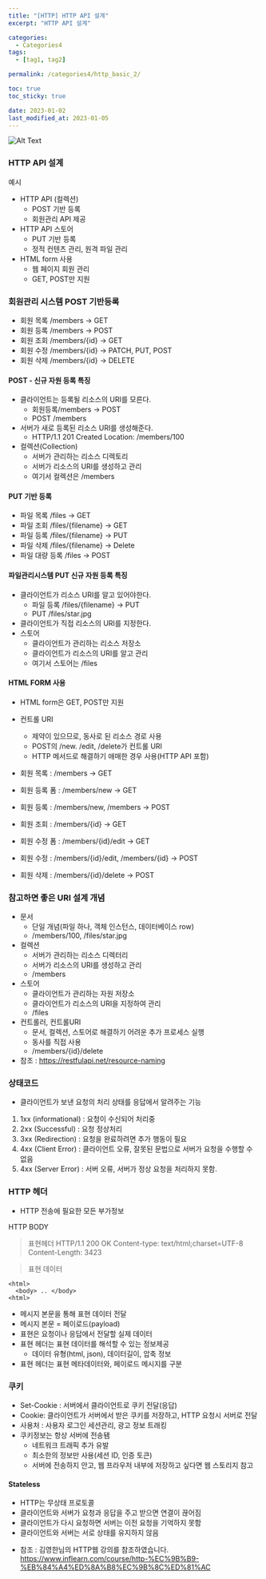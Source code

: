 ```yaml
---
title: "[HTTP] HTTP API 설계"
excerpt: "HTTP API 설계"

categories:
  - Categories4
tags:
  - [tag1, tag2]

permalink: /categories4/http_basic_2/

toc: true
toc_sticky: true

date: 2023-01-02
last_modified_at: 2023-01-05
---
```

![Alt Text](https://tenor.com/ko/view/cat-laptop-typing-shitposting-internet-gif-5142304.gif)
### HTTP API 설계
예시
- HTTP API (컬렉션)
  - POST 기반 등록
  - 회원관리 API 제공
- HTTP API 스토어
  - PUT 기반 등록 
  - 정적 컨텐츠 관리, 원격 파일 관리
- HTML form 사용
  - 웹 페이지 회원 관리
  - GET, POST만 지원
  
### 회원관리 시스템 POST 기반등록
- 회원 목록 /members -> GET
- 회원 등록 /members -> POST
- 회원 조회 /members/{id} -> GET
- 회원 수정 /members/{id} -> PATCH, PUT, POST
- 회원 삭제 /members/{id} -> DELETE

#### POST - 신규 자원 등록 특징
- 클라이언트는 등록될 리소스의 URI를 모른다.
  - 회원등록/members -> POST
  - POST /members
- 서버가 새로 등록된 리소스 URI를 생성해준다.
  - HTTP/1.1 201 Created
    Location: /members/100
- 컬렉션(Collection)
  - 서버가 관리하는 리소스 디렉토리
  - 서버가 리소스의 URI를 생성하고 관리
  - 여기서 컬렉션은 /members

#### PUT 기반 등록
- 파일 목록 /files -> GET
- 파일 조회 /files/{filename} -> GET
- 파일 등록 /files/{filename} -> PUT
- 파일 삭제 /files/{filename} -> Delete
- 파일 대량 등록 /files -> POST

#### 파일관리시스템 PUT 신규 자원 등록 특징
- 클라이언트가 리소스 URI를 알고 있어야한다.
  - 파일 등록 /files/{filename} -> PUT
  - PUT /files/star.jpg
- 클라이언트가 직접 리소스의 URI를 지정한다.
- 스토어
  - 클라이언트가 관리하는 리소스 저장소
  - 클라이언트가 리소스의 URI를 알고 관리
  - 여기서 스토어는 /files
  
#### HTML FORM 사용
- HTML form은 GET, POST만 지원
- 컨트롤 URI
  - 제약이 있으므로, 동사로 된 리소스 경로 사용
  - POST의 /new. /edit, /delete가 컨트롤 URI
  - HTTP 메서드로 해결하기 애매한 경우 사용(HTTP API 포함)
  
- 회원 목록 : /members -> GET
- 회원 등록 폼 : /members/new -> GET
- 회원 등록 : /members/new, /members -> POST
- 회원 조회 : /members/{id} -> GET
- 회원 수정 폼 : /members/{id}/edit -> GET
- 회원 수정 : /members/{id}/edit, /members/{id} -> POST
- 회원 삭제 : /members/{id}/delete -> POST

### 참고하면 좋은 URI 설계 개념
- 문서
  - 단일 개념(파일 하나, 객체 인스턴스, 데이터베이스 row)
  - /members/100, /files/star.jpg
- 컬렉션
  - 서버가 관리하는 리소스 디렉터리
  - 서버가 리소스의 URI를 생성하고 관리
  - /members
- 스토어
   - 클라이언트가 관리하는 자원 저장소
   - 클라이언트가 리소스의 URI을 지정하여 관리
   - /files
- 컨트롤러, 컨트롤URI
   - 문서, 컬렉션, 스토어로 해결하기 어려운 추가 프로세스 실행
   - 동사를 직접 사용
   - /members/{id}/delete
- 참조 : https://restfulapi.net/resource-naming


### 상태코드
 - 클라이언트가 보낸 요청의 처리 상태를 응답에서 알려주는 기능
 1. 1xx (informational) : 요청이 수신되어 처리중
 2. 2xx (Successful) : 요청 정상처리
 3. 3xx (Redirection) : 요청을 완료하려면 추가 행동이 필요
 4. 4xx (Client Error) : 클라이언트 오류, 잘못된 문법으로 서버가 요청을 수행할 수 없음
 5. 4xx (Server Error) : 서버 오류, 서버가 정상 요청을 처리하지 못함.
 
### HTTP 헤더
- HTTP 전송에 필요한 모든 부가정보

HTTP BODY

> 표현헤더
HTTP/1.1 200 OK
Content-type: text/html;charset=UTF-8
Content-Length: 3423

>표현 데이터
```
<html>
  <body> .. </body>
<html>
```

- 메시지 본문을 통해 표현 데이터 전달
- 메시지 본문 = 페이로드(payload)
- 표현은 요청이나 응답에서 전달할 실제 데이터
- 표현 헤더는 표현 데이터를 해석할 수 있는 정보제공
  - 데이터 유형(html, json), 데이터길이, 압축 정보
- 표현 헤더는 표현 메타데이터와, 페이로드 메시지를 구분


### 쿠키
- Set-Cookie : 서버에서 클라이언트로 쿠키 전달(응답)
- Cookie: 클라이언트가 서버에서 받은 쿠키를 저장하고, HTTP 요청시 서버로 전달
- 사용처 : 사용자 로그인 세션관리, 광고 정보 트래킹
- 쿠키정보는 항상 서버에 전송됌
  - 네트워크 트래픽 추가 유발
  - 최소한의 정보만 사용(세션 ID, 인증 토큰)
  - 서버에 전송하지 안고, 웹 프라우저 내부에 저장하고 싶다면 웹 스토리지 참고
  
#### Stateless
- HTTP는 무상태 프로토콜
- 클라이언트와 서버가 요청과 응답을 주고 받으면 연결이 끊어짐
- 클라이언트가 다시 요청하면 서버는 이전 요청을 기억하지 못함
- 클라이언트와 서버는 서로 상태를 유지하지 않음
 
 
 

* 참조 : 김영한님의 HTTP웹 강의를 참조하였습니다. 
https://www.inflearn.com/course/http-%EC%9B%B9-%EB%84%A4%ED%8A%B8%EC%9B%8C%ED%81%AC
